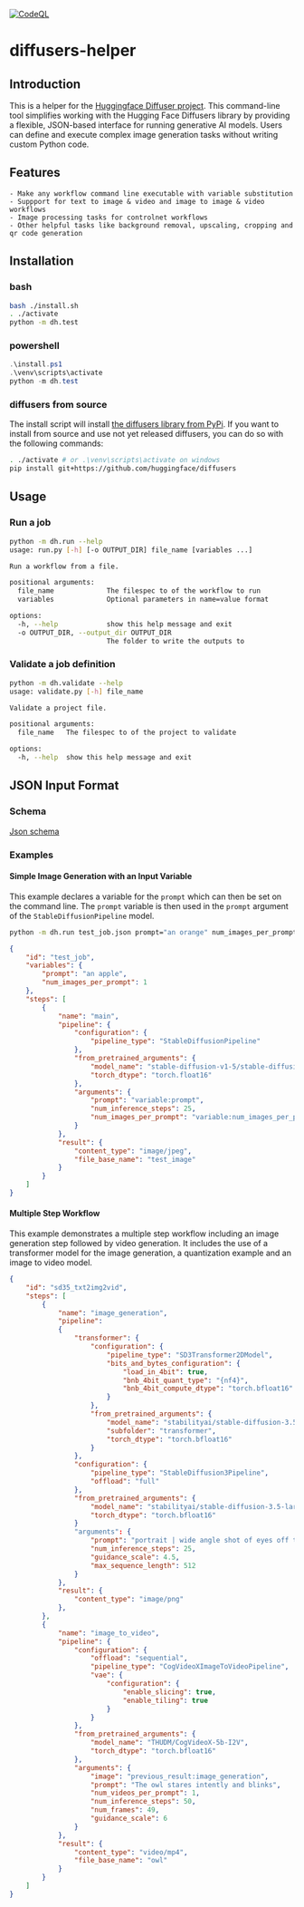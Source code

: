 [![CodeQL](https://github.com/dkackman/diffusers-helper/actions/workflows/github-code-scanning/codeql/badge.svg)](https://github.com/dkackman/diffusers-helper/actions/workflows/github-code-scanning/codeql)

# diffusers-helper

## Introduction

This is a helper for the [Huggingface Diffuser project](https://github.com/huggingface/diffusers). This command-line tool simplifies working with the Hugging Face Diffusers library by providing a flexible, JSON-based interface for running generative AI models. Users can define and execute complex image generation tasks without writing custom Python code.

## Features

    - Make any workflow command line executable with variable substitution
    - Suppport for text to image & video and image to image & video workflows
    - Image processing tasks for controlnet workflows
    - Other helpful tasks like background removal, upscaling, cropping and qr code generation

## Installation

### bash

```bash
bash ./install.sh
. ./activate
python -m dh.test
```

### powershell

```powershell
.\install.ps1
.\venv\scripts\activate 
python -m dh.test
```

### diffusers from source

The install script will install [the diffusers library from PyPi](https://pypi.org/project/diffusers/). If you want to install from source and use not yet released diffusers, you can do so with the following commands:

```bash
. ./activate # or .\venv\scripts\activate on windows
pip install git+https://github.com/huggingface/diffusers
```

## Usage

### Run a job

```bash
python -m dh.run --help
usage: run.py [-h] [-o OUTPUT_DIR] file_name [variables ...]

Run a workflow from a file.

positional arguments:
  file_name             The filespec to of the workflow to run
  variables             Optional parameters in name=value format

options:
  -h, --help            show this help message and exit
  -o OUTPUT_DIR, --output_dir OUTPUT_DIR
                        The folder to write the outputs to
```                      

### Validate a job definition 

```bash
python -m dh.validate --help
usage: validate.py [-h] file_name

Validate a project file.

positional arguments:
  file_name   The filespec to of the project to validate

options:
  -h, --help  show this help message and exit
```

## JSON Input Format

### Schema

[Json schema](https://json-schema.app/view/%23?url=https%3A%2F%2Fraw.githubusercontent.com%2Fdkackman%2Fdiffusers-helper%2Frefs%2Fheads%2Fmaster%2Fdh%2Fproject_schema.json)

### Examples

#### Simple Image Generation with an Input Variable

This example declares a variable for the `prompt` which can then be set on the command line. The `prompt` variable is then used in the `prompt` argument of the `StableDiffusionPipeline` model.

```bash
python -m dh.run test_job.json prompt="an orange" num_images_per_prompt=4
```

```json
{
    "id": "test_job",
    "variables": {
        "prompt": "an apple",
        "num_images_per_prompt": 1
    },
    "steps": [
        {
            "name": "main",
            "pipeline": {
                "configuration": {
                    "pipeline_type": "StableDiffusionPipeline"
                },
                "from_pretrained_arguments": {
                    "model_name": "stable-diffusion-v1-5/stable-diffusion-v1-5",
                    "torch_dtype": "torch.float16"
                },
                "arguments": {
                    "prompt": "variable:prompt",
                    "num_inference_steps": 25,
                    "num_images_per_prompt": "variable:num_images_per_prompt"
                }
            },
            "result": {
                "content_type": "image/jpeg",
                "file_base_name": "test_image"
            }
        }
    ]
}
```

#### Multiple Step Workflow

This example demonstrates a multiple step workflow including an image generation step followed by video generation. It includes the use of a transformer model for the image generation, a quantization example and an image to video model.

```json
{
    "id": "sd35_txt2img2vid",
    "steps": [
        {
            "name": "image_generation",
            "pipeline": 
            {
                "transformer": {
                    "configuration": {
                        "pipeline_type": "SD3Transformer2DModel",
                        "bits_and_bytes_configuration": {
                            "load_in_4bit": true,
                            "bnb_4bit_quant_type": "{nf4}",
                            "bnb_4bit_compute_dtype": "torch.bfloat16"
                        }
                    },
                    "from_pretrained_arguments": {
                        "model_name": "stabilityai/stable-diffusion-3.5-large",
                        "subfolder": "transformer",
                        "torch_dtype": "torch.bfloat16"
                    }
                },
                "configuration": {
                    "pipeline_type": "StableDiffusion3Pipeline",
                    "offload": "full"
                },
                "from_pretrained_arguments": {
                    "model_name": "stabilityai/stable-diffusion-3.5-large",
                    "torch_dtype": "torch.bfloat16"
                }
                "arguments": {
                    "prompt": "portrait | wide angle shot of eyes off to one side of frame, lucid dream-like 3d model of owl, game asset, blender, looking off in distance ::8 style | glowing ::8 background | forest, vivid neon wonderland, particles, blue, green, orange ::7 parameters | rule of thirds, golden ratio, asymmetric composition, hyper- maximalist, octane render, photorealism, cinematic realism, unreal engine, 8k ::7 --ar 16:9 --s 1000",
                    "num_inference_steps": 25,
                    "guidance_scale": 4.5,
                    "max_sequence_length": 512
                }
            },
            "result": {
                "content_type": "image/png"
            },
        },
        {
            "name": "image_to_video",
            "pipeline": {
                "configuration": {
                    "offload": "sequential",
                    "pipeline_type": "CogVideoXImageToVideoPipeline",
                    "vae": {
                        "configuration": {
                            "enable_slicing": true,
                            "enable_tiling": true
                        }
                    }
                },
                "from_pretrained_arguments": {
                    "model_name": "THUDM/CogVideoX-5b-I2V",
                    "torch_dtype": "torch.bfloat16"
                },
                "arguments": {
                    "image": "previous_result:image_generation",
                    "prompt": "The owl stares intently and blinks",
                    "num_videos_per_prompt": 1,
                    "num_inference_steps": 50,
                    "num_frames": 49,
                    "guidance_scale": 6
                }
            },
            "result": {
                "content_type": "video/mp4",
                "file_base_name": "owl"
            }
        }
    ]
}
```
